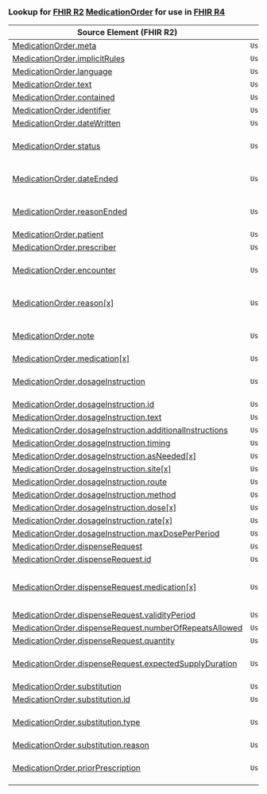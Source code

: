 ### Lookup for [FHIR R2](https://hl7.org/fhir/DSTU2/) [MedicationOrder](https://hl7.org/fhir/DSTU2/MedicationOrder.html) for use in [FHIR R4](https://hl7.org/fhir/R4/)

| Source Element (FHIR R2) | Usage | Target |
| -------------- | ----- | ------ |
| [MedicationOrder.meta](https://hl7.org/fhir/DSTU2/MedicationOrder.html#resource) | `UseElementRenamed` | [MedicationRequest.meta](https://hl7.org/fhir/R4/MedicationRequest.html#resource) |
| [MedicationOrder.implicitRules](https://hl7.org/fhir/DSTU2/MedicationOrder.html#resource) | `UseElementRenamed` | [MedicationRequest.implicitRules](https://hl7.org/fhir/R4/MedicationRequest.html#resource) |
| [MedicationOrder.language](https://hl7.org/fhir/DSTU2/MedicationOrder.html#resource) | `UseElementRenamed` | [MedicationRequest.language](https://hl7.org/fhir/R4/MedicationRequest.html#resource) |
| [MedicationOrder.text](https://hl7.org/fhir/DSTU2/MedicationOrder.html#resource) | `UseElementRenamed` | [MedicationRequest.text](https://hl7.org/fhir/R4/MedicationRequest.html#resource) |
| [MedicationOrder.contained](https://hl7.org/fhir/DSTU2/MedicationOrder.html#resource) | `UseElementRenamed` | [MedicationRequest.contained](https://hl7.org/fhir/R4/MedicationRequest.html#resource) |
| [MedicationOrder.identifier](https://hl7.org/fhir/DSTU2/MedicationOrder.html#resource) | `UseElementRenamed` | [MedicationRequest.identifier](https://hl7.org/fhir/R4/MedicationRequest.html#resource) |
| [MedicationOrder.dateWritten](https://hl7.org/fhir/DSTU2/MedicationOrder.html#resource) | `UseElementRenamed` | [MedicationRequest.authoredOn](https://hl7.org/fhir/R4/MedicationRequest.html#resource) |
| [MedicationOrder.status](https://hl7.org/fhir/DSTU2/MedicationOrder.html#resource) | `UseExtension` | [http://hl7.org/fhir/1.0/StructureDefinition/extension-MedicationOrder.status](StructureDefinition-ext-R2-MedicationOrder.status.html) |
| [MedicationOrder.dateEnded](https://hl7.org/fhir/DSTU2/MedicationOrder.html#resource) | `UseExtension` | [http://hl7.org/fhir/1.0/StructureDefinition/extension-MedicationOrder.dateEnded](StructureDefinition-ext-R2-MedicationOrder.dateEnded.html) |
| [MedicationOrder.reasonEnded](https://hl7.org/fhir/DSTU2/MedicationOrder.html#resource) | `UseExtension` | [http://hl7.org/fhir/1.0/StructureDefinition/extension-MedicationOrder.reasonEnded](StructureDefinition-ext-R2-MedicationOrder.reasonEnded.html) |
| [MedicationOrder.patient](https://hl7.org/fhir/DSTU2/MedicationOrder.html#resource) | `UseElementRenamed` | [MedicationRequest.subject](https://hl7.org/fhir/R4/MedicationRequest.html#resource) |
| [MedicationOrder.prescriber](https://hl7.org/fhir/DSTU2/MedicationOrder.html#resource) | `UseElementRenamed` | [MedicationRequest.requester](https://hl7.org/fhir/R4/MedicationRequest.html#resource) |
| [MedicationOrder.encounter](https://hl7.org/fhir/DSTU2/MedicationOrder.html#resource) | `UseExtension` | [http://hl7.org/fhir/1.0/StructureDefinition/extension-MedicationOrder.encounter](StructureDefinition-ext-R2-MedicationOrder.encounter.html) |
| [MedicationOrder.reason[x]](https://hl7.org/fhir/DSTU2/MedicationOrder.html#resource) | `UseExtension` | [http://hl7.org/fhir/1.0/StructureDefinition/extension-MedicationOrder.reason](StructureDefinition-ext-R2-MedicationOrder.reason.html) |
| [MedicationOrder.note](https://hl7.org/fhir/DSTU2/MedicationOrder.html#resource) | `UseExtension` | [http://hl7.org/fhir/1.0/StructureDefinition/extension-MedicationOrder.note](StructureDefinition-ext-R2-MedicationOrder.note.html) |
| [MedicationOrder.medication[x]](https://hl7.org/fhir/DSTU2/MedicationOrder.html#resource) | `UseElementRenamed` | [MedicationRequest.medication[x]](https://hl7.org/fhir/R4/MedicationRequest.html#resource) |
| [MedicationOrder.dosageInstruction](https://hl7.org/fhir/DSTU2/MedicationOrder.html#resource) | `UseExtension` | [http://hl7.org/fhir/1.0/StructureDefinition/extension-MedicationOrder.dosageInstruction](StructureDefinition-ext-R2-MedicationOrder.dosageInstruction.html) |
| [MedicationOrder.dosageInstruction.id](https://hl7.org/fhir/DSTU2/MedicationOrder.html#resource) | `UseExtensionFromAncestor` | - |
| [MedicationOrder.dosageInstruction.text](https://hl7.org/fhir/DSTU2/MedicationOrder.html#resource) | `UseExtensionFromAncestor` | - |
| [MedicationOrder.dosageInstruction.additionalInstructions](https://hl7.org/fhir/DSTU2/MedicationOrder.html#resource) | `UseExtensionFromAncestor` | - |
| [MedicationOrder.dosageInstruction.timing](https://hl7.org/fhir/DSTU2/MedicationOrder.html#resource) | `UseExtensionFromAncestor` | - |
| [MedicationOrder.dosageInstruction.asNeeded[x]](https://hl7.org/fhir/DSTU2/MedicationOrder.html#resource) | `UseExtensionFromAncestor` | - |
| [MedicationOrder.dosageInstruction.site[x]](https://hl7.org/fhir/DSTU2/MedicationOrder.html#resource) | `UseExtensionFromAncestor` | - |
| [MedicationOrder.dosageInstruction.route](https://hl7.org/fhir/DSTU2/MedicationOrder.html#resource) | `UseExtensionFromAncestor` | - |
| [MedicationOrder.dosageInstruction.method](https://hl7.org/fhir/DSTU2/MedicationOrder.html#resource) | `UseExtensionFromAncestor` | - |
| [MedicationOrder.dosageInstruction.dose[x]](https://hl7.org/fhir/DSTU2/MedicationOrder.html#resource) | `UseExtensionFromAncestor` | - |
| [MedicationOrder.dosageInstruction.rate[x]](https://hl7.org/fhir/DSTU2/MedicationOrder.html#resource) | `UseExtensionFromAncestor` | - |
| [MedicationOrder.dosageInstruction.maxDosePerPeriod](https://hl7.org/fhir/DSTU2/MedicationOrder.html#resource) | `UseExtensionFromAncestor` | - |
| [MedicationOrder.dispenseRequest](https://hl7.org/fhir/DSTU2/MedicationOrder.html#resource) | `UseElementRenamed` | [MedicationRequest.dispenseRequest](https://hl7.org/fhir/R4/MedicationRequest.html#resource) |
| [MedicationOrder.dispenseRequest.id](https://hl7.org/fhir/DSTU2/MedicationOrder.html#resource) | `UseElementRenamed` | [MedicationRequest.dispenseRequest.id](https://hl7.org/fhir/R4/MedicationRequest.html#resource) |
| [MedicationOrder.dispenseRequest.medication[x]](https://hl7.org/fhir/DSTU2/MedicationOrder.html#resource) | `UseExtension` | [http://hl7.org/fhir/1.0/StructureDefinition/extension-MedicationOrder.dispenseRequest.medication](StructureDefinition-ext-R2-MedicationOrder.di.medication.html) |
| [MedicationOrder.dispenseRequest.validityPeriod](https://hl7.org/fhir/DSTU2/MedicationOrder.html#resource) | `UseElementRenamed` | [MedicationRequest.dispenseRequest.validityPeriod](https://hl7.org/fhir/R4/MedicationRequest.html#resource) |
| [MedicationOrder.dispenseRequest.numberOfRepeatsAllowed](https://hl7.org/fhir/DSTU2/MedicationOrder.html#resource) | `UseElementRenamed` | [MedicationRequest.dispenseRequest.numberOfRepeatsAllowed](https://hl7.org/fhir/R4/MedicationRequest.html#resource) |
| [MedicationOrder.dispenseRequest.quantity](https://hl7.org/fhir/DSTU2/MedicationOrder.html#resource) | `UseElementRenamed` | [MedicationRequest.dispenseRequest.quantity](https://hl7.org/fhir/R4/MedicationRequest.html#resource) |
| [MedicationOrder.dispenseRequest.expectedSupplyDuration](https://hl7.org/fhir/DSTU2/MedicationOrder.html#resource) | `UseExtension` | [http://hl7.org/fhir/1.0/StructureDefinition/extension-MedicationOrder.dispenseRequest.expectedSupplyDuration](StructureDefinition-ext-R2-MedicationOrder.di.eMO.html) |
| [MedicationOrder.substitution](https://hl7.org/fhir/DSTU2/MedicationOrder.html#resource) | `UseElementRenamed` | [MedicationRequest.substitution](https://hl7.org/fhir/R4/MedicationRequest.html#resource) |
| [MedicationOrder.substitution.id](https://hl7.org/fhir/DSTU2/MedicationOrder.html#resource) | `UseElementRenamed` | [MedicationRequest.substitution.id](https://hl7.org/fhir/R4/MedicationRequest.html#resource) |
| [MedicationOrder.substitution.type](https://hl7.org/fhir/DSTU2/MedicationOrder.html#resource) | `UseExtension` | [http://hl7.org/fhir/1.0/StructureDefinition/extension-MedicationOrder.substitution.type](StructureDefinition-ext-R2-MedicationOrder.su.type.html) |
| [MedicationOrder.substitution.reason](https://hl7.org/fhir/DSTU2/MedicationOrder.html#resource) | `UseElementRenamed` | [MedicationRequest.substitution.reason](https://hl7.org/fhir/R4/MedicationRequest.html#resource) |
| [MedicationOrder.priorPrescription](https://hl7.org/fhir/DSTU2/MedicationOrder.html#resource) | `UseExtension` | [http://hl7.org/fhir/1.0/StructureDefinition/extension-MedicationOrder.priorPrescription](StructureDefinition-ext-R2-MedicationOrder.priorPrescription.html) |
